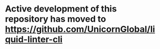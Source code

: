 # Active development of this repository has moved to https://github.com/UnicornGlobal/liquid-linter-cli
